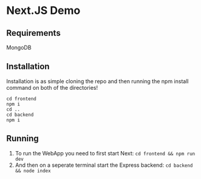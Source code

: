 # Next.JS Demo

## Requirements

MongoDB

## Installation

Installation is as simple cloning the repo and then running the npm install command on both of the directories!

    cd frontend
    npm i
    cd ..
    cd backend
    npm i

## Running

1.  To run the WebApp you need to first start Next: `cd frontend && npm run dev`
2.  And then on a seperate terminal start the Express backend: `cd backend && node index`
